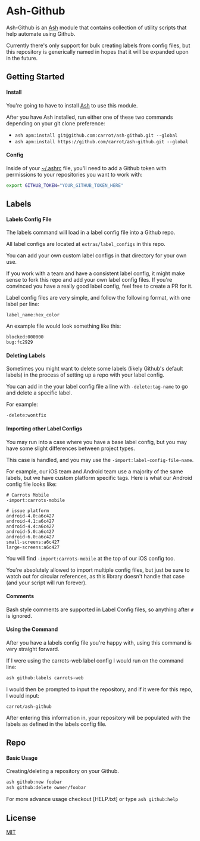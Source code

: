 # Ash-Github

Ash-Github is an [Ash](https://github.com/ash-shell/ash) module that contains collection of utility scripts that help automate using Github.

Currently there's only support for bulk creating labels from config files, but this repository is generically named in hopes that it will be expanded upon in the future.

## Getting Started

#### Install

You're going to have to install [Ash](https://github.com/ash-shell/ash) to use this module.

After you have Ash installed, run either one of these two commands depending on your git clone preference:

- `ash apm:install git@github.com:carrot/ash-github.git --global`
- `ash apm:install https://github.com/carrot/ash-github.git --global`

#### Config

Inside of your [~/.ashrc](https://github.com/ash-shell/ash#the-ashrc-file) file, you'll need to add a Github token with permissions to your repositories you want to work with:

```bash
export GITHUB_TOKEN="YOUR_GITHUB_TOKEN_HERE"
```

## Labels

#### Labels Config File

The labels command will load in a label config file into a Github repo.

All label configs are located at `extras/label_configs` in this repo.

You can add your own custom label configs in that directory for your own use.

If you work with a team and have a consistent label config, it might make sense to fork this repo and add your own label config files.  If you're convinced you have a really good label config, feel free to create a PR for it.

Label config files are very simple, and follow the following format, with one label per line:

```
label_name:hex_color
```

An example file would look something like this:

```
blocked:000000
bug:fc2929
```

#### Deleting Labels

Sometimes you might want to delete some labels (likely Github's default labels) in the process of setting up a repo with your label config.

You can add in the your label config file a line with `-delete:tag-name` to go and delete a specific label.

For example:

```
-delete:wontfix
```

#### Importing other Label Configs

You may run into a case where you have a base label config, but you may have some slight differences between project types.

This case is handled, and you may use the `-import:label-config-file-name`.

For example, our iOS team and Android team use a majority of the same labels, but we have custom platform specific tags.  Here is what our Android config file looks like:

```
# Carrots Mobile
-import:carrots-mobile

# issue platform
android-4.0:a6c427
android-4.1:a6c427
android-4.4:a6c427
android-5.0:a6c427
android-6.0:a6c427
small-screens:a6c427
large-screens:a6c427
```

You will find `-import:carrots-mobile` at the top of our iOS config too.

You're absolutely allowed to import multiple config files, but just be sure to watch out for circular references, as this library doesn't handle that case (and your script will run forever).

#### Comments

Bash style comments are supported in Label Config files, so anything after `#` is ignored.

#### Using the Command

After you have a labels config file you're happy with, using this command is very straight forward.

If I were using the carrots-web label config I would run on the command line:

```bash
ash github:labels carrots-web
```

I would then be prompted to input the repository, and if it were for this repo, I would input:

```
carrot/ash-github
```

After entering this information in, your repository will be populated with the labels as defined in the labels config file.

## Repo

#### Basic Usage

Creating/deleting a repository on your Github.

```bash
ash github:new foobar
ash github:delete owner/foobar
```

For more advance usage checkout [HELP.txt] or type `ash github:help`

## License

[MIT](LICENSE.txt)
